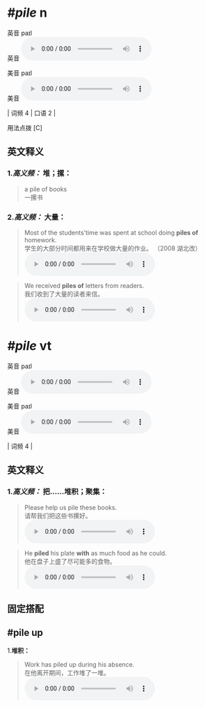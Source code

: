 # ***\#pile*** n
英音 paɪl  
英音
<audio src="./media/pile-B.aac" controls="controls"></audio>

美音 paɪl  
美音
<audio src="./media/pile.aac" controls="controls"></audio>



| 词频 4 | 口语 2 |  

用法点拨  [C]

英文释义
---
### 1.*高义频：* **堆；摞：**  

 > a pile of books   
 > 一摞书    

### 2.*高义频：* **大量：**  

 > Most of the students’time was spent at school doing **piles of** homework.   
 > 学生的大部分时间都用来在学校做大量的作业。  （2008 湖北改）  
<audio src="./media/pile-1.aac" controls="controls"></audio>

 > We received **piles of** letters from readers.   
 > 我们收到了大量的读者来信。    
<audio src="./media/pile-2.aac" controls="controls"></audio>


# ***\#pile*** vt
英音 paɪl  
英音
<audio src="./media/pile-B.aac" controls="controls"></audio>

美音 paɪl  
美音
<audio src="./media/pile.aac" controls="controls"></audio>



| 词频 4 |  

英文释义
---
### 1.*高义频：* **把……堆积；聚集：**  

 > Please help us pile these books.  
 > 请帮我们把这些书摞好。    
<audio src="./media/pile-3.aac" controls="controls"></audio>

 > He **piled** his plate **with** as much food as he could.  
 > 他在盘子上盛了尽可能多的食物。    
<audio src="./media/pile-4.aac" controls="controls"></audio>


固定搭配
---
## \#pile up 
1.**堆积：**  

 > Work has piled up during his absence.   
 > 在他离开期间，工作堆了一堆。    
<audio src="./media/pile-5.aac" controls="controls"></audio>


